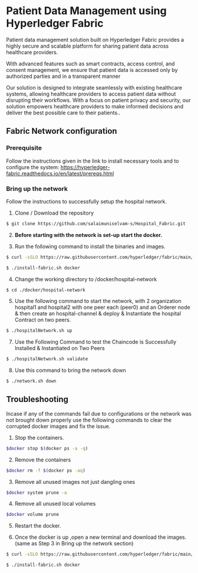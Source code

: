 # Patient Data Management using Hyperledger Fabric

Patient data management solution built on Hyperledger Fabric provides a highly secure and scalable platform for sharing patient data across healthcare providers.

With advanced features such as smart contracts, access control, and consent management, we ensure that patient data is accessed only by authorized parties and in a transparent manner

Our solution is designed to integrate seamlessly with existing healthcare systems, allowing healthcare providers to access patient data without disrupting their workflows. With a focus on patient privacy and security, our solution empowers healthcare providers to make informed decisions and deliver the best possible care to their patients..

## Fabric Network configuration

### Prerequisite

Follow the instructions given in the link to install necessary tools and to configure the system: https://hyperledger-fabric.readthedocs.io/en/latest/prereqs.html

### Bring up the network

Follow the instructions to successfully setup the hospital network.

1. Clone / Download the repository

```bash
$ git clone https://github.com/salaimuniselvam-s/Hospital_Fabric.git
```

2. **Before starting with the network is set-up start the docker.**

3. Run the following command to install the binaries and images.

```bash
$ curl -sSLO https://raw.githubusercontent.com/hyperledger/fabric/main/scripts/install-fabric.sh && chmod +x install-fabric.sh

$ ./install-fabric.sh docker
```

4. Change the working directory to /docker/hospital-network

```bash
$ cd ./docker/hospital-network
```

5. Use the following command to start the network, with 2 organization hospital1 and hospital2 with one peer each (peer0) and an Orderer node & then create an hospital-channel & deploy & Instantiate the hospital Contract on two peers.

```bash
$ ./hospitalNetwork.sh up
```

7. Use the Following Command to test the Chaincode is Successfully Installed & Instantiated on Two Peers

```bash
$ ./hospitalNetwork.sh validate
```

8. Use this command to bring the network down

```bash
$ ./network.sh down
```

## Troubleshooting

Incase if any of the commands fail due to configurations or the network was not brought down properly use the following commands to clear the corrupted docker images and fix the issue.

1. Stop the containers.

```bash
$docker stop $(docker ps -a -q)
```

2. Remove the containers

```bash
$docker rm -f $(docker ps -aq)
```

3. Remove all unused images not just dangling ones

```bash
$docker system prune -a
```

4. Remove all unused local volumes

```bash
$docker volume prune
```

5. Restart the docker.

6. Once the docker is up ,open a new terminal and download the images. (same as Step 3 in Bring up the network section)

```bash
$ curl -sSLO https://raw.githubusercontent.com/hyperledger/fabric/main/scripts/install-fabric.sh && chmod +x install-fabric.sh

$ ./install-fabric.sh docker
```
